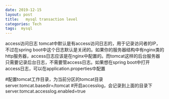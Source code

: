 ```yaml
---
date: 2019-12-15
layout: post
title:   mysql transaction level
categories: Tech
tags:  mysql
---
```

access访问日志
tomcat中默认是有access访问日志的，用于记录访问者的IP，不过在spring boot中这个日志默认是关闭的。如果你的服务器结构中有nginx类的http服务器，access日志应该是在nginx中配置的。而tomcat这样的后台服务器只需要记录后台日志，不需要管access日志。如果想在spring boot中打开access日志，可以在application.properties中配置


#配置tomcat工作目录，为当前分区的tomcat目录
server.tomcat.basedir=/tomcat
#开启accesslog，会记录到上面的目录下
server.tomcat.accesslog.enabled=true
